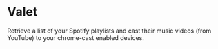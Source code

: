 # Valet
Retrieve a list of your Spotify playlists and cast their music videos (from YouTube) to your chrome-cast enabled devices.
